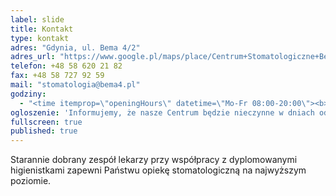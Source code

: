```yaml
---
label: slide
title: Kontakt
type: kontakt
adres: "Gdynia, ul. Bema 4/2"
adres_url: "https://www.google.pl/maps/place/Centrum+Stomatologiczne+Bema+4/@54.5131757,18.5409225,18z/data=!4m2!3m1!1s0x46fda731b042040b:0xef62ec1f389b1572"
telefon: +48 58 620 21 82
fax: +48 58 727 92 59
mail: "stomatologia@bema4.pl"
godziny:
  - "<time itemprop=\"openingHours\" datetime=\"Mo-Fr 08:00-20:00\"><b>pn&ndash;pt:</b> 08:00&ndash;20:00</time>"
ogloszenie: 'Informujemy, że nasze Centrum będzie nieczynne w dniach od 3. do 17. sierpnia 2015 w związku z remontem.'
fullscreen: true
published: true
---
```


Starannie dobrany zespół lekarzy przy współpracy z&nbsp;dyplomowanymi higienistkami zapewni Państwu opiekę stomatologiczną na najwyższym poziomie.

